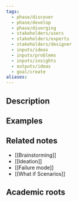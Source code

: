 ```yaml
---
tags:
  - phase/discover
  - phase/develop
  - phase/diverging
  - stakeholders/users
  - stakeholders/experts
  - stakeholders/designer
  - inputs/ideas
  - inputs/problems
  - inputs/insights
  - outputs/ideas
  - goal/create
aliases:
---
```


## Description


## Examples 


## Related notes 
- [[Brainstorming]]
-  [[Ideation]]
- [[Failure mode]]
- [[What if Scenarios]]


## Academic roots
